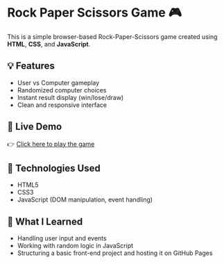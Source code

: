# Rock Paper Scissors Game 🎮

This is a simple browser-based Rock-Paper-Scissors game created using **HTML**, **CSS**, and **JavaScript**.

## 💡 Features
- User vs Computer gameplay
- Randomized computer choices
- Instant result display (win/lose/draw)
- Clean and responsive interface

## 🔗 Live Demo
👉 [Click here to play the game](https://omayma123.github.io/rock-paper-scissors/)

## 📁 Technologies Used
- HTML5
- CSS3
- JavaScript (DOM manipulation, event handling)

## 🧠 What I Learned
- Handling user input and events
- Working with random logic in JavaScript
- Structuring a basic front-end project and hosting it on GitHub Pages
